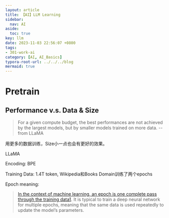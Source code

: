 ```yaml
---
layout: article
title: 【AI】LLM Learning
sidebar:
  nav: AI
aside:
  toc: true
key: llm
date: 2023-11-03 22:56:07 +0800
tags:
- 301-work-ai
category: [AI, AI_Basics]
typora-root-url: ../../../blog
mermaid: true
---
```


# Pretrain

## Performance v.s. Data & Size

> For a given compute budget, the best performances are not achieved by the largest models, but by smaller models trained on more data. -- from LLaMA

用更多的数据训练，Size小一点也会有更好的效果。

LLaMA

Encoding: BPE

Training Data: 1.4T token, Wikipedia和Books Domain训练了两个epochs

Epoch meaning:

> [In the context of machine learning, an epoch is one complete pass through the training data](https://deepai.org/machine-learning-glossary-and-terms/epoch)[1](https://deepai.org/machine-learning-glossary-and-terms/epoch). It is typical to train a deep neural network for multiple epochs, meaning that the same data is used repeatedly to update the model’s parameters.



